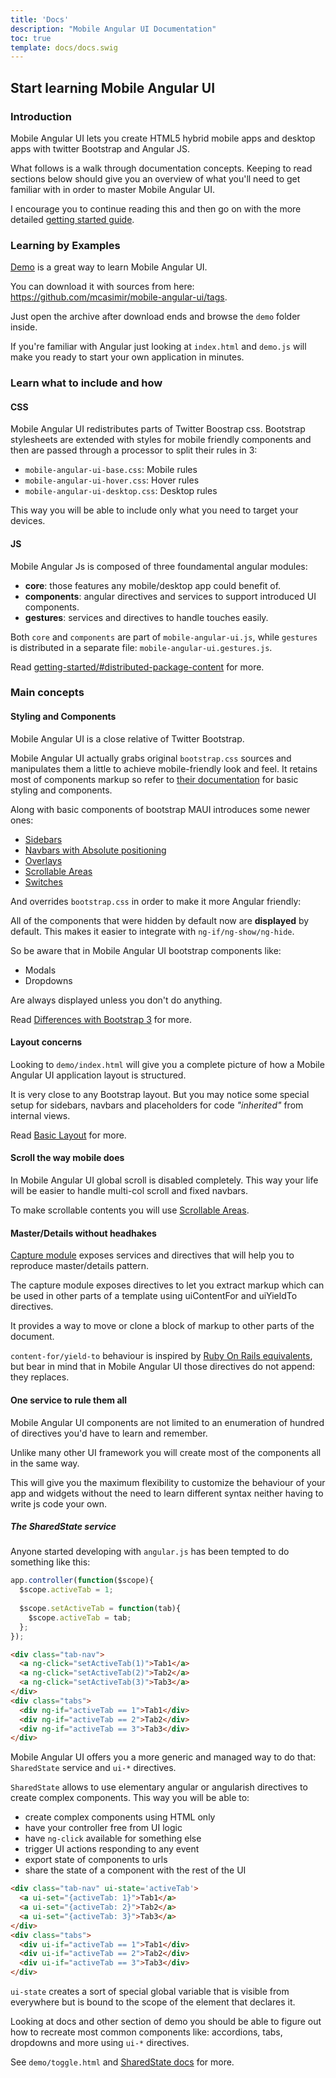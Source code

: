 ```yaml
---
title: 'Docs'
description: "Mobile Angular UI Documentation"
toc: true
template: docs/docs.swig
---
```


## Start learning Mobile Angular UI

### Introduction

Mobile Angular UI lets you create HTML5 hybrid mobile apps and desktop apps with twitter Bootstrap and Angular JS.

What follows is a walk through documentation concepts. Keeping to read sections below should give you an overview of what you'll need to get familiar with in order to master Mobile Angular UI.

I encourage you to continue reading this and then go on with the more detailed [getting started guide](http://localhost:3002/docs/getting-started).

### Learning by Examples

[Demo](http://mobileangularui.com/demo/) is a great way to learn Mobile Angular UI.

You can download it with sources from here: https://github.com/mcasimir/mobile-angular-ui/tags.

Just open the archive after download ends and browse the `demo` folder inside.

If you're familiar with Angular just looking at `index.html` and `demo.js` will make you ready to start your own application in minutes.

### Learn what to include and how

#### CSS

Mobile Angular UI redistributes parts of Twitter Boostrap css. Bootstrap stylesheets are extended with styles for mobile friendly components and then are passed through a processor to split their rules in 3:

- `mobile-angular-ui-base.css`: Mobile rules
- `mobile-angular-ui-hover.css`: Hover rules
- `mobile-angular-ui-desktop.css`: Desktop rules

This way you will be able to include only what you need to target your devices.

#### JS

Mobile Angular Js is composed of three foundamental angular modules:

- **core**: those features any mobile/desktop app could benefit of. 
- **components**: angular directives and services to support introduced UI components.
- **gestures**: services and directives to handle touches easily.

Both `core` and `components` are part of `mobile-angular-ui.js`, while `gestures` is distributed in a separate file: `mobile-angular-ui.gestures.js`. 

Read [getting-started/#distributed-package-content](/docs/getting-started/#distributed-package-content) for more.

### Main concepts

#### Styling and Components

Mobile Angular UI is a close relative of Twitter Bootstrap.

Mobile Angular UI actually grabs original `bootstrap.css` sources and manipulates them a little to achieve mobile-friendly look and feel. It retains most of components markup so refer to [their documentation](http://getbootstrap.com/) for basic styling and components.

Along with basic components of bootstrap MAUI introduces some newer ones:

- [Sidebars](/docs/module:mobile-angular-ui/module:components/module:sidebars) 
- [Navbars with Absolute positioning](/docs/module:mobile-angular-ui/module:components/module:navbars)
- [Overlays](/docs/module:mobile-angular-ui/module:components/module:modals)
- [Scrollable Areas](/docs/module:mobile-angular-ui/module:components/module:scrollable)
- [Switches](/docs/module:mobile-angular-ui/module:components/module:switch)

And overrides `bootstrap.css` in order to make it more Angular friendly:

All of the components that were hidden by default now are **displayed** by default. This makes it easier to integrate with `ng-if/ng-show/ng-hide`.

So be aware that in Mobile Angular UI bootstrap components like:

- Modals
- Dropdowns

Are always displayed unless you don't do anything.

Read [Differences with Bootstrap 3](/docs/getting-started/#differences-with-bootstrap-3) for more.

#### Layout concerns

Looking to `demo/index.html` will give you a complete picture of how a Mobile Angular UI application layout is structured.

It is very close to any Bootstrap layout. But you may notice some special setup for sidebars, navbars and placeholders for code _"inherited"_ from internal views.

Read [Basic Layout](/docs/getting-started/#basic-layout) for more.

#### Scroll the way mobile does

In Mobile Angular UI global scroll is disabled completely. This way your life will be easier to handle multi-col scroll and fixed navbars.

To make scrollable contents you will use [Scrollable Areas](/docs/module:mobile-angular-ui/module:components/module:scrollable).

#### Master/Details without headhakes

[Capture module](/docs/module:mobile-angular-ui/module:core/module:capture/) exposes services and directives that will help you to reproduce master/details pattern.

The capture module exposes directives to let you extract markup which can be used in other parts of a template using uiContentFor and uiYieldTo directives.

It provides a way to move or clone a block of markup to other parts of the document.

`content-for/yield-to` behaviour is inspired by [Ruby On Rails equivalents](http://guides.rubyonrails.org/layouts_and_rendering.html#understanding-yield), but bear in mind that in Mobile Angular UI those directives do not append: they replaces. 

#### One service to rule them all

Mobile Angular UI components are not limited to an enumeration of hundred of directives you'd have to learn and remember.

Unlike many other UI framework you will create most of the components all in the same way. 

This will give you the maximum flexibility to customize the behaviour of your app and widgets without the need to learn different syntax neither having to write js code your own.

##### The SharedState service

Anyone started developing with `angular.js` has been tempted to do something like this:

``` js
app.controller(function($scope){
  $scope.activeTab = 1;
  
  $scope.setActiveTab = function(tab){
    $scope.activeTab = tab;
  };
});
```

``` html
<div class="tab-nav">
  <a ng-click="setActiveTab(1)">Tab1</a>
  <a ng-click="setActiveTab(2)">Tab2</a>
  <a ng-click="setActiveTab(3)">Tab3</a>
</div>
<div class="tabs">
  <div ng-if="activeTab == 1">Tab1</div>
  <div ng-if="activeTab == 2">Tab2</div>
  <div ng-if="activeTab == 3">Tab3</div>  
</div>
```

Mobile Angular UI offers you a more generic and managed way to do that: `SharedState` service and `ui-*` directives.

`SharedState` allows to use elementary angular or angularish directives to create complex components. This way you will be able to:

- create complex components using HTML only
- have your controller free from UI logic
- have `ng-click` available for something else
- trigger UI actions responding to any event
- export state of components to urls
- share the state of a component with the rest of the UI

``` html
<div class="tab-nav" ui-state='activeTab'>
  <a ui-set="{activeTab: 1}">Tab1</a>
  <a ui-set="{activeTab: 2}">Tab2</a>
  <a ui-set="{activeTab: 3}">Tab3</a>
</div>
<div class="tabs">
  <div ui-if="activeTab == 1">Tab1</div>
  <div ui-if="activeTab == 2">Tab2</div>
  <div ui-if="activeTab == 3">Tab3</div>
</div>
```

`ui-state` creates a sort of special global variable that is visible from everywhere but is bound to the scope of the element that declares it.

Looking at docs and other section of demo you should be able to figure out how to recreate most common components like: accordions, tabs, dropdowns and more using `ui-*` directives.

See `demo/toggle.html` and [SharedState docs](/docs/module:mobile-angular-ui/module:core/module:sharedstate/) for more.